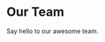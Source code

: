 <script setup>
import { VPTeamMembers } from 'vitepress/theme'
import { members } from './members.js'

</script>

# Our Team

Say hello to our awesome team.

<VPTeamMembers size="small" :members="members" />


<style>
.affiliation > .title, .profile > .data > .name{
  font-weight: bold !important;
  color: transparent;
  background: -webkit-linear-gradient(
    256deg,
    var(--vp-c-brand),
    var(--vp-c-brand-light),
    var(--vp-c-brand-next)
  );
  -webkit-background-clip: text;
  background-clip: text;
  -webkit-text-fill-color: var(--vp-home-hero-name-color);
  animation: rainbow 3s cubic-bezier(0.1, 0.7, 1.0, 0.1) infinite !important;
}

</style>